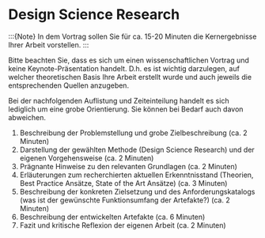 # Design Science Research

:::{Note}
In dem Vortrag sollen Sie für ca. 15-20 Minuten die Kernergebnisse Ihrer Arbeit vorstellen.
:::

Bitte beachten Sie, dass es sich um einen wissenschaftlichen Vortrag und keine Keynote-Präsentation handelt. D.h. es ist wichtig darzulegen, auf welcher theoretischen Basis Ihre Arbeit erstellt wurde und auch jeweils die entsprechenden Quellen anzugeben. 

Bei der nachfolgenden Auflistung und Zeiteinteilung handelt es sich lediglich um eine grobe Orientierung. Sie können bei Bedarf auch davon abweichen. 

1. Beschreibung der Problemstellung und grobe Zielbeschreibung (ca. 2 Minuten)
1. Darstellung der gewählten Methode (Design Science Research) und der eigenen Vorgehensweise (ca. 2 Minuten)
1. Prägnante Hinweise zu den relevanten Grundlagen (ca. 2 Minuten)
1. Erläuterungen zum recherchierten aktuellen Erkenntnisstand (Theorien, Best Practice Ansätze, State of the Art Ansätze) (ca. 3 Minuten)
1. Beschreibung der konkreten Zielsetzung und des Anforderungskatalogs (was ist der gewünschte Funktionsumfang der Artefakte?) (ca. 2 Minuten)
1. Beschreibung der entwickelten Artefakte (ca. 6 Minuten)
1. Fazit und kritische Reflexion der eigenen Arbeit (ca. 2 Minuten)
